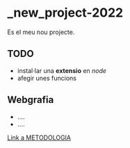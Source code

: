 # _new_project-2022

Es el meu nou projecte.

## TODO

- instal·lar una **extensio** en _node_
- afegir unes funcions

## Webgrafia

- ....
- ....

[Link a METODOLOGIA](https://docs.google.com/document/d/1ImIv0MihaxZJWmHPFyxGdp0GTb1QVYFfaTlQVcjVF_w/edit#)





